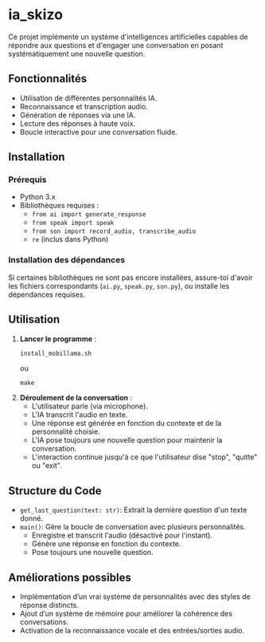 # ia_skizo

Ce projet implémente un système d'intelligences artificielles capables de répondre aux questions et d'engager une conversation en posant systématiquement une nouvelle question.

## **Fonctionnalités**
- Utilisation de différentes personnalités IA.
- Reconnaissance et transcription audio.
- Génération de réponses via une IA.
- Lecture des réponses à haute voix.
- Boucle interactive pour une conversation fluide.

## **Installation**
### **Prérequis**
- Python 3.x
- Bibliothèques requises :
  - `from ai import generate_response`
  - `from speak import speak`
  - `from son import record_audio, transcribe_audio`
  - `re` (inclus dans Python)

### **Installation des dépendances**
Si certaines bibliothèques ne sont pas encore installées, assure-toi d'avoir les fichiers correspondants (`ai.py`, `speak.py`, `son.py`), ou installe les dépendances requises.

## **Utilisation**
1. **Lancer le programme** :  
   ```bash
   install_mobillama.sh
   ```
   ou 
   ```
   make
   ```
2. **Déroulement de la conversation** :
   - L'utilisateur parle (via microphone).
   - L'IA transcrit l'audio en texte.
   - Une réponse est générée en fonction du contexte et de la personnalité choisie.
   - L'IA pose toujours une nouvelle question pour maintenir la conversation.
   - L'interaction continue jusqu'à ce que l'utilisateur dise "stop", "quitte" ou "exit".

## **Structure du Code**
- `get_last_question(text: str)`: Extrait la dernière question d'un texte donné.
- `main()`: Gère la boucle de conversation avec plusieurs personnalités.
  - Enregistre et transcrit l'audio (désactivé pour l'instant).
  - Génère une réponse en fonction du contexte.
  - Pose toujours une nouvelle question.

## **Améliorations possibles**
- Implémentation d’un vrai système de personnalités avec des styles de réponse distincts.
- Ajout d’un système de mémoire pour améliorer la cohérence des conversations.
- Activation de la reconnaissance vocale et des entrées/sorties audio.
